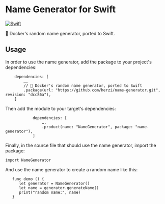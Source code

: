 # Name Generator for Swift

[![Swift](https://github.com/herzi/name-generator/actions/workflows/swift.yml/badge.svg)](https://github.com/herzi/name-generator/actions/workflows/swift.yml)

🐳 Docker's random name generator, ported to Swift.

## Usage

In order to use the name generator, add the package to your project's dependencies:

```
    dependencies: [
        …,
        // 🐳 Docker's random name generator, ported to Swift
        .package(url: "https://github.com/herzi/name-generator.git", revision: "dcc86a"),
    ]
```

Then add the module to your target's dependencies:

```
            dependencies: [
                …,
                .product(name: "NameGenerator", package: "name-generator"),
            ]
```

Finally, in the source file that should use the name generator, import the package:

```
import NameGenerator
```

And use the name generator to create a random name like this:

```
   func demo () {
      let generator = NameGenerator()
      let name = generator.generateName()
      print("random name:", name)
   }
```
